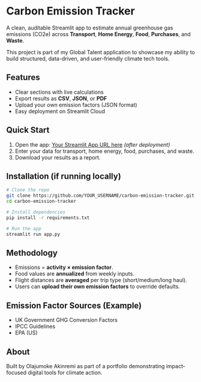 #  Carbon Emission Tracker 

A clean, auditable Streamlit app to estimate annual greenhouse gas emissions (CO2e) across **Transport**, **Home Energy**, **Food**, **Purchases**, and **Waste**.

This project is part of my Global Talent application to showcase my ability to build structured, data-driven, and user-friendly climate tech tools.

##  Features
-  Clear sections with live calculations  
-  Export results as **CSV**, **JSON**, or **PDF**  
-  Upload your own emission factors (JSON format)  
-  Easy deployment on Streamlit Cloud

##  Quick Start
1. Open the app: [Your Streamlit App URL here](#) *(after deployment)*  
2. Enter your data for transport, home energy, food, purchases, and waste.  
3. Download your results as a report.

##  Installation (if running locally)
```bash
# Clone the repo
git clone https://github.com/YOUR_USERNAME/carbon-emission-tracker.git
cd carbon-emission-tracker

# Install dependencies
pip install -r requirements.txt

# Run the app
streamlit run app.py
```

##  Methodology
- Emissions = **activity × emission factor**.
- Food values are **annualized** from weekly inputs.
- Flight distances are **averaged** per trip type (short/medium/long haul).
- Users can **upload their own emission factors** to override defaults.

##  Emission Factor Sources (Example)
- UK Government GHG Conversion Factors
- IPCC Guidelines
- EPA (US)

##  About
Built by Olajumoke Akinremi as part of a portfolio demonstrating impact-focused digital tools for climate action.



